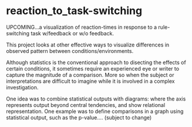# reaction_to_task-switching
UPCOMING...a visualization of reaction-times in response to a rule-switching task w/feedback or w/o feedback.

This project looks at other effective ways to visualize differences in observed pattern between conditions/environments. 

Although statistics is the conventional approach to disecting the effects of certain conditions, it sometimes require an experienced eye or
  writer to capture the magnitude of a comparison. More so when the subject or interpretations are difficult to imagine while it is involved 
  in a complex investigation.
  
One idea was to combine statistical outputs with diagrams: where the axis represents output beyond central tendencies, and show relational 
  representation. One example was to define comparisons in a graph using statistical output, such as the p-value.... (subject to change)
